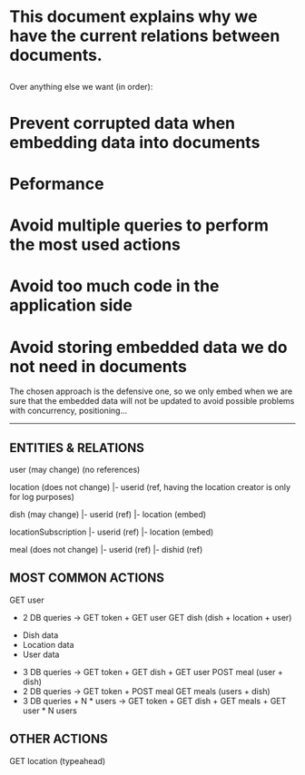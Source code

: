 ##
# This document explains why we have the current relations between documents.
##

Over anything else we want (in order):
# Prevent corrupted data when embedding data into documents
# Peformance
# Avoid multiple queries to perform the most used actions
# Avoid too much code in the application side
# Avoid storing embedded data we do not need in documents

The chosen approach is the defensive one, so we only embed
when we are sure that the embedded data will not be updated
to avoid possible problems with concurrency, positioning...

---------------------------------------------------------------


ENTITIES & RELATIONS
----------------------

user (may change)
 (no references)

location (does not change)
 |- userid (ref, having the location creator is only for log purposes)

dish (may change)
 |- userid (ref)
 |- location (embed)

locationSubscription
 |- userid (ref)
 |- location (embed)

meal (does not change)
 |- userid (ref)
 |- dishid (ref)


MOST COMMON ACTIONS
-------------------

GET user
  * 2 DB queries -> GET token + GET user
GET dish (dish + location + user)
  - Dish data
  - Location data
  - User data
  * 3 DB queries -> GET token + GET dish + GET user
POST meal (user + dish)
  * 2 DB queries -> GET token + POST meal
GET meals (users + dish)
  * 3 DB queries + N * users -> GET token + GET dish + GET meals + GET user * N users

OTHER ACTIONS
------------------------

GET location (typeahead)
